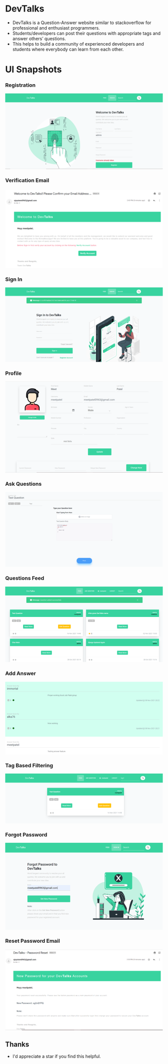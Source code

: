 # DevTalks
- DevTalks is a Question-Answer website similar to stackoverflow for professional and enthusiast programmers.
- Students/developers can post their questions with appropriate tags and answer others’ questions. 
- This helps to build a community of experienced developers and students where everybody can learn from each other.

# UI Snapshots
### Registration
![Registration](./images/Sign_Up.PNG)
### Verification Email
![Verification Email](./images/User_Verification_Email.PNG)
### Sign In
![Sign In](./images/Sign_In.PNG)
### Profile 
![Profile](./images/Profile.PNG)
### Ask Questions
![Ask Questions](./images/Ask_Question.PNG)
### Questions Feed
![Questions Feed](./images/Feed.PNG)
### Add Answer 
![Add Answer](./images/Answers.PNG)
### Tag Based Filtering
![Tag Based Filtering](./images/Tag_based_filtering.PNG)
### Forgot Password
![Forgot Password](./images/Forgot_Password.PNG)
### Reset Password Email
![Reset Password Email](./images/Password_Reset_Email.PNG)

## Thanks
+ I'd appreciate a star if you find this helpful.